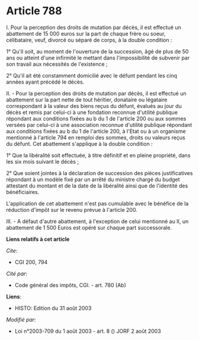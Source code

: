 # Article 788

I. Pour la perception des droits de mutation par décès, il est effectué un abattement de 15 000 euros sur la part de chaque
frère ou soeur, célibataire, veuf, divorcé ou séparé de corps, à la double condition :

1° Qu'il soit, au moment de l'ouverture de la succession, âgé de plus de 50 ans ou atteint d'une infirmité le mettant dans
l'impossibilité de subvenir par son travail aux nécessités de l'existence ;

2° Qu'il ait été constamment domicilié avec le défunt pendant les cinq années ayant précédé le décès.

II. - Pour la perception des droits de mutation par décès, il est effectué un abattement sur la part nette de tout héritier,
donataire ou légataire correspondant à la valeur des biens reçus du défunt, évalués au jour du décès et remis par celui-ci à
une fondation reconnue d'utilité publique répondant aux conditions fixées au b du 1 de l'article 200 ou aux sommes versées
par celui-ci à une association reconnue d'utilité publique répondant aux conditions fixées au b du 1 de l'article 200, à
l'Etat ou à un organisme mentionné à l'article 794 en remploi des sommes, droits ou valeurs reçus du défunt. Cet abattement
s'applique à la double condition :

1° Que la libéralité soit effectuée, à titre définitif et en pleine propriété, dans les six mois suivant le décès ;

2° Que soient jointes à la déclaration de succession des pièces justificatives répondant à un modèle fixé par un arrêté du
ministre chargé du budget attestant du montant et de la date de la libéralité ainsi que de l'identité des bénéficiaires.

L'application de cet abattement n'est pas cumulable avec le bénéfice de la réduction d'impôt sur le revenu prévue à l'article
200.

III. - A défaut d'autre abattement, à l'exception de celui mentionné au II, un abattement de 1 500 Euros est opéré sur chaque
part successorale.

**Liens relatifs à cet article**

_Cite_:

  - CGI 200, 794

_Cité par_:

  - Code général des impôts, CGI. - art. 780 (Ab)

**Liens**:

  - HISTO: Edition du 31 août 2003

_Modifié par_:

  - Loi n°2003-709 du 1 août 2003 - art. 8 () JORF 2 août 2003
